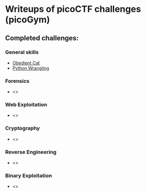# Writeups of picoCTF challenges (picoGym)

## Completed challenges:

### General skills

- [Obedient Cat](General_skills/Obedient%20Cat/Readme.md)
- [Python Wrangling](General_skills/Python%20Wrangling/Readme.md)

### Forensics

- <>

### Web Exploitation

- <>

### Cryptography

- <>

### Reverse Engineering

- <>

### Binary Exploitation

- <>




